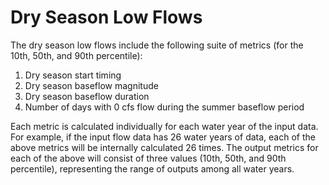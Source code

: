 # Dry Season Low Flows

The dry season low flows include the following suite of metrics \(for the 10th, 50th, and 90th percentile\):

1. Dry season start timing
2. Dry season baseflow magnitude
3. Dry season baseflow duration
4. Number of days with 0 cfs flow during the summer baseflow period

Each metric is calculated individually for each water year of the input data. For example, if the input flow data has 26 water years of data, each of the above metrics will be internally calculated 26 times. The output metrics for each of the above will consist of three values \(10th, 50th, and 90th percentile\), representing the range of outputs among all water years.

